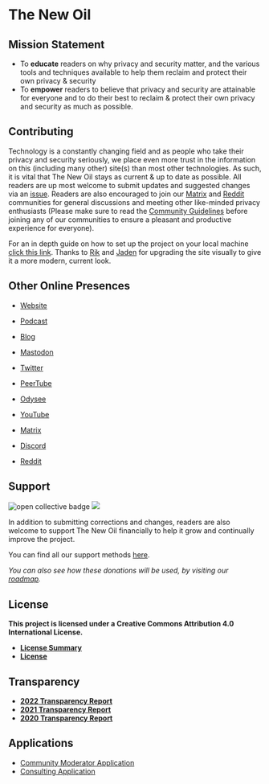 # The New Oil

## Mission Statement

- To **educate** readers on why privacy and security matter, and the various tools and techniques available to help them reclaim and protect their own privacy & security
- To **empower** readers to believe that privacy and security are attainable for everyone and to do their best to reclaim & protect their own privacy and security as much as possible.

## Contributing

Technology is a constantly changing field and as people who take their privacy and security seriously, we place even more trust in the information on this (including many other) site(s) than most other technologies. As such, it is vital that The New Oil stays as current & up to date as possible. All readers are up most welcome to submit updates and suggested changes via an [issue](https://gitlab.com/thenewoil/website/-/issues). Readers are also encouraged to join our [Matrix](https://matrix.to/#/#TheNewOil:matrix.org) and [Reddit](https://www.reddit.com/r/thenewoil/) communities for general discussions and meeting other like-minded privacy enthusiasts (Please make sure to read the [Community Guidelines](https://gitlab.com/thenewoil/website/-/wikis/Community-Guidelines) before joining any of our communities to ensure a pleasant and productive experience for everyone).

For an in depth guide on how to set up the project on your local machine [click this link](./docs/getting-started.md). Thanks to [Rik](https://www.rikdenbreejen.nl/) and [Jaden](https://github.com/jadenet) for upgrading the site visually to give it a more modern, current look.

## Other Online Presences

- [Website](https://thenewoil.org/)

- [Podcast](https://surveillancereport.tech/)

- [Blog](https://blog.thenewoil.org)

- [Mastodon](https://freeradical.zone/@thenewoil)
- [Twitter](https://twitter.com/thenewoil1)

- [PeerTube](https://apertatube.net/c/thenewoil/videos)
- [Odysee](https://odysee.com/@thenewoil)
- [YouTube](https://www.youtube.com/thenewoil)

- [Matrix](https://matrix.to/#/#TheNewOil:matrix.org)
- [Discord](https://discord.gg/JUf4a5xdmK)
- [Reddit](https://www.reddit.com/r/thenewoil/)

## Support

<img alt="open collective badge" src="https://opencollective.com/thenewoil/tiers/badge.svg" />
<img src="https://img.shields.io/liberapay/receives/thenewoil.svg?logo=liberapay">

In addition to submitting corrections and changes, readers are also welcome to support The New Oil financially to help it grow and continually improve the project.

You can find all our support methods [here](https://thenewoil.org/en/support).

_You can also see how these donations will be used, by visiting our [roadmap](https://thenewoil.org/en/roadmap)._

## License

**This project is licensed under a Creative Commons Attribution 4.0 International License.**

- **[License Summary](https://creativecommons.org/licenses/by/4.0/)**
- **[License](https://creativecommons.org/licenses/by/4.0/legalcode)**

## Transparency

- **[2022 Transparency Report](https://blog.thenewoil.org/transparency-report-2022-and-goals-for-2023)**
- **[2021 Transparency Report](https://blog.thenewoil.org/transparency-report-2021-and-goals-for-2022)**
- **[2020 Transparency Report](https://blog.thenewoil.org/2020-recap-2021-plans)**

## Applications

- [Community Moderator Application](https://cryptpad.fr/form/#/2/form/view/99si-RTW4n6MV5i4wzzDuGpGSgQJ1mG8uoyi0q8z37M/)
- [Consulting Application](https://cryptpad.fr/form/#/2/form/view/vRN7JSx2x71E0Ufg7MthpP1ZeZSV7ZK0grbx-TlVlHc/)
